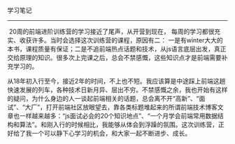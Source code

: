 学习笔记

---

​		20周的前端进阶训练营的学习接近了尾声，从开营到现在， 每周的学习都很充实、收获许多。当时会选择这次训练营的课程，原因有二： 一是有winter大大的本书，课程质量有保证；二是不追前端热点话题和技术，从js语言底层出发，真正交给原理的知识。很多次上完课之后，总会不禁感慨，这些知识点才是前端需要补充学习的。

​		从18年初入行至今，接近2年的时间，不上也不短。我应该算是中途踩上前端这趟快速发展的列车，各种技术日新月异、层出不穷。不禁感慨之余，我也开始有这样的疑问，为什么身边的人一谈起前端相关的话题，总会离不开“高新”、“面试”、“大厂”，打开前端社区放眼望去，靠各类标题堆起来的所谓前端技术博客文章也一样越来越多：“js面试必会的20个知识地点”、“一个月学会前端常用数据结构和算法”。和刚入行的时候相比，我能够从体会到浮躁的氛围。这次训练营，正好给了我一个可以静下心学习的机会，和大家一起不断进步、成长。

